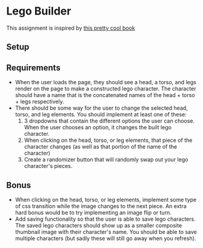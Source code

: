 # Lego Builder

This assignment is inspired by [this pretty cool book](https://www.youtube.com/watch?v=tDnDrO7neUE)

## Setup

## Requirements

- When the user loads the page, they should see a head, a torso, and legs render on the page to make a constructed lego character. The character should have a name that is the concatenated names of the head + torso + legs respectively.
- There should be some way for the user to change the selected head, torso, and leg elements. You should implement at least one of these:
  1. 3 dropdowns that contain the different options the user can choose. When the user chooses an option, it changes the built lego character. 
  1. When clicking on the head, torso, or leg elements, that piece of the character changes (as well as that portion of the name of the character)
  1. Create a randomizer button that will randomly swap out your lego character's pieces.
  
## Bonus

- When clicking on the head, torso, or leg elements, implement some type of css transition while the image changes to the next piece. An extra hard bonus would be to try implementing an image flip or turn.
- Add saving functionality so that the user is able to save lego characters. The saved lego characters should show up as a smaller composite thumbnail image with their character's name. You should be able to save multiple characters (but sadly these will still go away when you refresh).
